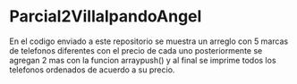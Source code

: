 # Parcial2VillalpandoAngel
En el codigo enviado a este repositorio se muestra un arreglo con 5 marcas de telefonos diferentes con el precio de cada uno posteriormente se agregan 2 mas con la funcion arraypush() y al final se imprime todos los telefonos ordenados de acuerdo a su precio.
